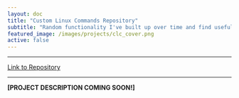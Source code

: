 ```yaml
---
layout: doc
title: "Custom Linux Commands Repository"
subtitle: "Random functionality I've built up over time and find useful."
featured_image: /images/projects/clc_cover.png
active: false
---
```


* * *
[Link to Repository](https://github.com/goromal/custom_linux_commands)
* * *

**[PROJECT DESCRIPTION COMING SOON!]**
